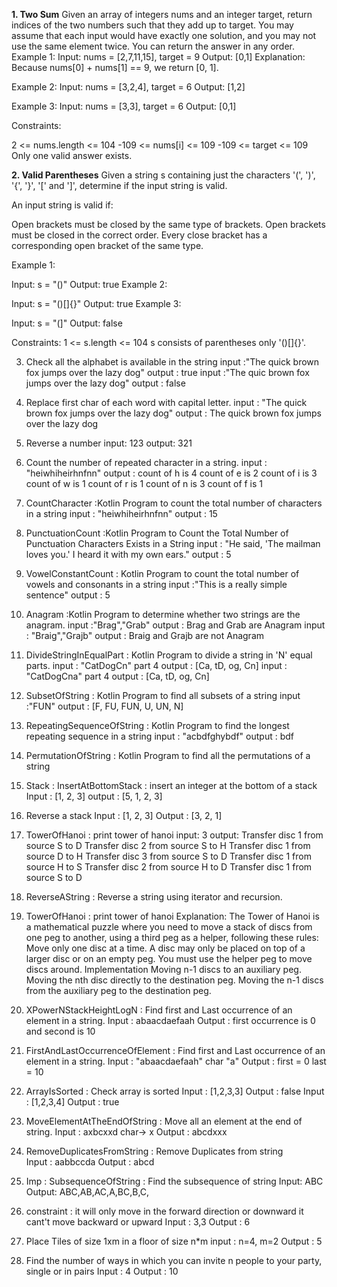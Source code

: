 **1. Two Sum**
Given an array of integers nums and an integer target, return indices of the two numbers such that they add up to target.
You may assume that each input would have exactly one solution, and you may not use the same element twice.
You can return the answer in any order.
Example 1:
Input: nums = [2,7,11,15], target = 9
Output: [0,1]
Explanation: Because nums[0] + nums[1] == 9, we return [0, 1].

Example 2:
Input: nums = [3,2,4], target = 6
Output: [1,2]

Example 3:
Input: nums = [3,3], target = 6
Output: [0,1]


Constraints:

2 <= nums.length <= 104
-109 <= nums[i] <= 109
-109 <= target <= 109
Only one valid answer exists.

**2. Valid Parentheses**
Given a string s containing just the characters '(', ')', '{', '}', '[' and ']', determine if the input string is valid.

An input string is valid if:

Open brackets must be closed by the same type of brackets.
Open brackets must be closed in the correct order.
Every close bracket has a corresponding open bracket of the same type.


Example 1:

Input: s = "()"
Output: true
Example 2:

Input: s = "()[]{}"
Output: true
Example 3:

Input: s = "(]"
Output: false

Constraints:
1 <= s.length <= 104
s consists of parentheses only '()[]{}'.

3. Check all the alphabet is available in the string
   input :"The quick brown fox jumps over the lazy dog"
   output : true
   input :"The quic brown fox jumps over the lazy dog"
   output : false
4. Replace first char of each word with capital letter.
   input : "The quick brown fox jumps over the lazy dog"
   output : The quick brown fox jumps over the lazy dog
5. Reverse a number
   input: 123
   output: 321
6. Count the number of repeated character in a string.
   input : "heiwhiheirhnfnn"
   output : count of h is 4
   count of e is 2
   count of i is 3
   count of w is 1
   count of r is 1
   count of n is 3
   count of f is 1
7. CountCharacter :Kotlin Program to count the total number of characters in a string
   input : "heiwhiheirhnfnn"
   output : 15
8. PunctuationCount :Kotlin Program to Count the Total Number of Punctuation Characters Exists in a String
   input : "He said, 'The mailman loves you.' I heard it with my own ears."
   output :  5
9. VowelConstantCount : Kotlin Program to count the total number of vowels and consonants in a string
   input :"This is a really simple sentence"
   output : 5
10. Anagram :Kotlin Program to determine whether two strings are the anagram.
    input :"Brag","Grab"
    output : Brag and Grab are Anagram
    input : "Braig","Grajb"
    output : Braig and Grajb are not Anagram

11. DivideStringInEqualPart : Kotlin Program to divide a string in 'N' equal parts.
    input : "CatDogCn" part 4
    output : [Ca, tD, og, Cn]
    input : "CatDogCna" part 4
    output : [Ca, tD, og, Cn]
12. SubsetOfString : Kotlin Program to find all subsets of a string
    input :"FUN"
    output : [F, FU, FUN, U, UN, N]
13. RepeatingSequenceOfString : Kotlin Program to find the longest repeating sequence in a string
    input : "acbdfghybdf"
    output : bdf
14. PermutationOfString : Kotlin Program to find all the permutations of a string
15. Stack : InsertAtBottomStack : insert an integer at the bottom of a stack
    Input : [1, 2, 3]
    output : [5, 1, 2, 3]
16. Reverse a stack
    Input : [1, 2, 3]
    Output : [3, 2, 1]
17. TowerOfHanoi : print tower of hanoi 
    input: 3
    output: Transfer disc 1 from source S to D
            Transfer disc 2 from source S to H
            Transfer disc 1 from source D to H
            Transfer disc 3 from source S to D
            Transfer disc 1 from source H to S
            Transfer disc 2 from source H to D
            Transfer disc 1 from source S to D
18. ReverseAString : Reverse a string using iterator and recursion.
19. TowerOfHanoi : print tower of hanoi
    Explanation:
    The Tower of Hanoi is a mathematical puzzle where you need to move a stack of discs from one peg to another, using a third peg as a helper, following these rules:
    Move only one disc at a time.
    A disc may only be placed on top of a larger disc or on an empty peg.
    You must use the helper peg to move discs around.
    Implementation
    Moving n-1 discs to an auxiliary peg.
    Moving the nth disc directly to the destination peg.
    Moving the n-1 discs from the auxiliary peg to the destination peg.
20. XPowerNStackHeightLogN : Find first and Last occurrence of an element in a string.
    Input : abaacdaefaah
    Output : first occurrence is 0 and second is 10 
21. FirstAndLastOccurrenceOfElement : Find first and Last occurrence of an element in a string.
    Input : "abaacdaefaah" char "a"
    Output : first = 0 last = 10
22. ArrayIsSorted : Check array is sorted
    Input : [1,2,3,3]
    Output : false
    Input : [1,2,3,4]
    Output : true
23. MoveElementAtTheEndOfString : Move all an element at the end  of string.
    Input : axbcxxd char-> x 
    Output : abcdxxx
24. RemoveDuplicatesFromString : Remove Duplicates from string    
    Input : aabbccda
    Output : abcd
25. Imp : SubsequenceOfString : Find the subsequence of string
    Input: ABC
    Output: ABC,AB,AC,A,BC,B,C,
26. constraint : it will only move in the forward direction or downward
    it  cant't move backward or upward
    Input : 3,3
    Output : 6
27. Place Tiles of size 1xm in a floor of size n*m
    input : n=4, m=2
    Output : 5
28. Find the number of ways in which you can invite n people to your party, single or in pairs
    Input : 4
    Output : 10


